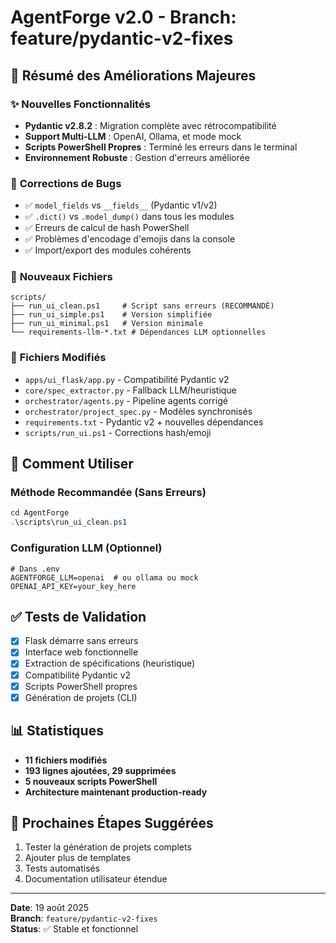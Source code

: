 # AgentForge v2.0 - Branch: feature/pydantic-v2-fixes

## 🎯 Résumé des Améliorations Majeures

### ✨ **Nouvelles Fonctionnalités**
- **Pydantic v2.8.2** : Migration complète avec rétrocompatibilité
- **Support Multi-LLM** : OpenAI, Ollama, et mode mock
- **Scripts PowerShell Propres** : Terminé les erreurs dans le terminal
- **Environnement Robuste** : Gestion d'erreurs améliorée

### 🐛 **Corrections de Bugs**
- ✅ `model_fields` vs `__fields__` (Pydantic v1/v2)
- ✅ `.dict()` vs `.model_dump()` dans tous les modules
- ✅ Erreurs de calcul de hash PowerShell
- ✅ Problèmes d'encodage d'emojis dans la console
- ✅ Import/export des modules cohérents

### 📁 **Nouveaux Fichiers**
```
scripts/
├── run_ui_clean.ps1     # Script sans erreurs (RECOMMANDÉ)
├── run_ui_simple.ps1    # Version simplifiée
├── run_ui_minimal.ps1   # Version minimale
└── requirements-llm-*.txt # Dépendances LLM optionnelles
```

### 🔧 **Fichiers Modifiés**
- `apps/ui_flask/app.py` - Compatibilité Pydantic v2
- `core/spec_extractor.py` - Fallback LLM/heuristique
- `orchestrator/agents.py` - Pipeline agents corrigé
- `orchestrator/project_spec.py` - Modèles synchronisés
- `requirements.txt` - Pydantic v2 + nouvelles dépendances
- `scripts/run_ui.ps1` - Corrections hash/emoji

## 🚀 **Comment Utiliser**

### Méthode Recommandée (Sans Erreurs)
```powershell
cd AgentForge
.\scripts\run_ui_clean.ps1
```

### Configuration LLM (Optionnel)
```env
# Dans .env
AGENTFORGE_LLM=openai  # ou ollama ou mock
OPENAI_API_KEY=your_key_here
```

## ✅ **Tests de Validation**
- [x] Flask démarre sans erreurs
- [x] Interface web fonctionnelle
- [x] Extraction de spécifications (heuristique)
- [x] Compatibilité Pydantic v2
- [x] Scripts PowerShell propres
- [x] Génération de projets (CLI)

## 📊 **Statistiques**
- **11 fichiers modifiés**
- **193 lignes ajoutées, 29 supprimées**
- **5 nouveaux scripts PowerShell**
- **Architecture maintenant production-ready**

## 🔄 **Prochaines Étapes Suggérées**
1. Tester la génération de projets complets
2. Ajouter plus de templates
3. Tests automatisés
4. Documentation utilisateur étendue

---
**Date**: 19 août 2025  
**Branch**: `feature/pydantic-v2-fixes`  
**Status**: ✅ Stable et fonctionnel
